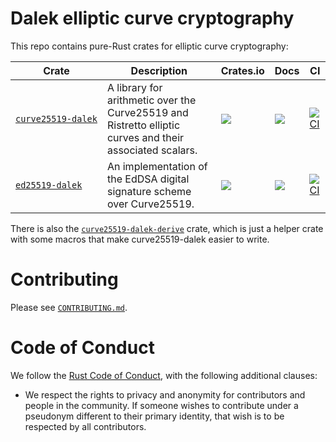 # Dalek elliptic curve cryptography

This repo contains pure-Rust crates for elliptic curve cryptography:

|                 Crate                    |   Description  | Crates.io | Docs | CI                                                                                                                                                                                                                          |
-------------------------------------------|----------------|-----------|------|-----------------------------------------------------------------------------------------------------------------------------------------------------------------------------------------------------------------------------
| [`curve25519‑dalek`](./curve25519-dalek) | A library for arithmetic over the Curve25519 and Ristretto elliptic curves and their associated scalars. | [![](https://img.shields.io/crates/v/curve25519-dalek.svg)](https://crates.io/crates/curve25519-dalek) | [![](https://img.shields.io/docsrs/curve25519-dalek)](https://docs.rs/curve25519-dalek) | [![CI](https://github.com/dalek-cryptography/curve25519-dalek/actions/workflows/curve25519-dalek.yml/badge.svg?branch=main)](https://github.com/dalek-cryptography/curve25519-dalek/actions/workflows/curve25519-dalek.yml) |
| [`ed25519‑dalek`](./ed25519-dalek)       | An implementation of the EdDSA digital signature scheme over Curve25519. | [![](https://img.shields.io/crates/v/ed25519-dalek.svg)](https://crates.io/crates/ed25519-dalek) | [![](https://docs.rs/ed25519-dalek/badge.svg)](https://docs.rs/ed25519-dalek) | [![CI](https://github.com/dalek-cryptography/curve25519-dalek/actions/workflows/ed25519-dalek.yml/badge.svg?branch=main)](https://github.com/dalek-cryptography/curve25519-dalek/actions/workflows/ed25519-dalek.yml)       |

There is also the [`curve25519-dalek-derive`](./curve25519-dalek-derive) crate, which is just a helper crate with some macros that make curve25519-dalek easier to write.

# Contributing

Please see [`CONTRIBUTING.md`](./CONTRIBUTING.md).

# Code of Conduct

We follow the [Rust Code of Conduct](http://www.rust-lang.org/conduct.html),
with the following additional clauses:

* We respect the rights to privacy and anonymity for contributors and people in
  the community.  If someone wishes to contribute under a pseudonym different to
  their primary identity, that wish is to be respected by all contributors.
